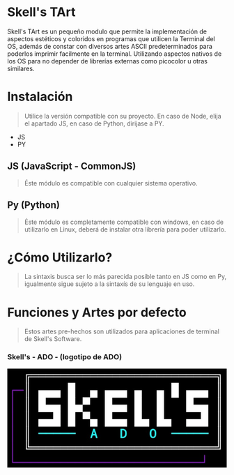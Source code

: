 # Skell's TArt
Skell's TArt es un pequeño modulo que permite la implementación de aspectos estéticos y coloridos en programas que utilicen la Terminal del OS, además de constar con diversos artes ASCII predeterminados para poderlos imprimir facilmente en la terminal. Utilizando aspectos nativos de los OS para no depender de librerías externas como picocolor u otras similares.
# Instalación
> Utilice la versión compatible con su proyecto. En caso de Node, elija el apartado JS, en caso de Python, dirijase a PY.
- JS
- PY
## JS (JavaScript - CommonJS)
> Éste módulo es compatible con cualquier sistema operativo.
## Py (Python)
> Éste módulo es completamente compatible con windows, en caso de utilizarlo en Linux, deberá de instalar otra librería para poder utilizarlo.
# ¿Cómo Utilizarlo?
> La sintaxis busca ser lo más parecida posible tanto en JS como en Py, igualmente sigue sujeto a la sintaxís de su lenguaje en uso.
# Funciones y Artes por defecto
> Estos artes pre-hechos son utilizados para aplicaciones de terminal de Skell's Software.
### Skell's - ADO - (logotipo de ADO)
![Logotipo de Skell's ADO](skADOterminal.jpg)
